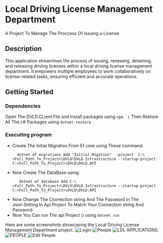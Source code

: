 # Local Driving License Management  Department
  A Project To Manage  The Proccess Of Issuing a License 

  ## Description
  This application streamlines the process of issuing, renewing, detaining, and releasing driving licenses within a local driving license management department.
  It empowers multiple employees to work collaboratively on license-related tasks, ensuring efficient and accurate operations.
  
  ## Getting Started
  ### Dependencies
  Open The DVLD.CLient File and  install packages using 
  ``` npm  i ```
  Then Restore All The c# Packages  using
  ``` dotnet restore ```
  ### Executing program
  * Create The Initial Migration From Ef core using These command:
      ```
        dotnet ef migrations Add "Initial Migation" --project  C:\<Full_Path_To_Project>\DVLD\DVLD.Infrastructure --startup-project C:<Full_Path_To_Project>\DVLD\DVLD.API
     ```
  * Now Create The DataBase using:
      ```
         dotnet ef database Add C:\<Full_Path_To_Project>\DVLD\DVLD.Infrastructure --startup-project C:<Full_Path_To_Project>\DVLD\DVLD.API
       ```
  * Now Change The Coonection string And The Password  in The Json.Setting In Api Project To Match Your Connection string And Password
  * Now You Can run The api Project :) using
    ``` dotnet run ```

  Here are some screenshots showcasing the Local Driving License Management Department project.
  ![Login](https://drive.google.com/file/d/17crNmCzVRyDeFvEYlPDeasRAFKjortM8/view?usp=sharing)
  ![People](https://github.com/user-attachments/assets/57391ab9-637f-48be-a9c4-d6a1ba57fd46)
  ![LDL APPLICATIONS ](https://github.com/user-attachments/assets/0596fc5c-9a1a-4e56-9d31-d4bf6c456d28)
  ![PEOPLE](https://github.com/user-attachments/assets/fbfcfabf-ad21-4386-a1ea-b2342bb11f95)
  ![Edit People](https://github.com/user-attachments/assets/95008a35-6fb9-465c-88b1-83b00297cd4f)

    


    
